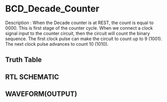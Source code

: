 # BCD_Decade_Counter

Description : When the Decade counter is at REST, the count is equal to 0000. This is first stage of the counter cycle. 
When we connect a clock signal input to the counter circuit, then the circuit will count the binary sequence.
The first clock pulse can make the circuit to count up to 9 (1001). The next clock pulse advances to count 10 (1010).

## Truth Table


## RTL SCHEMATIC


## WAVEFORM(OUTPUT)


